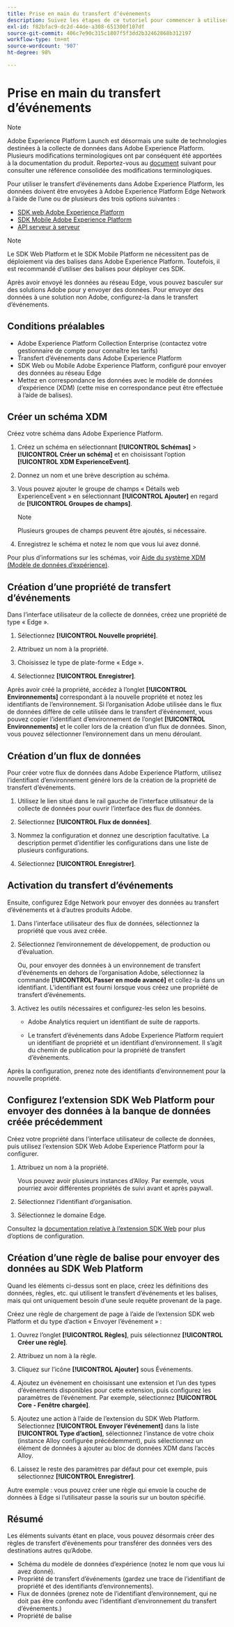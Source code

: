 ```yaml
---
title: Prise en main du transfert dʼévénements
description: Suivez les étapes de ce tutoriel pour commencer à utiliser le transfert dʼévénements dans Adobe Experience Platform.
exl-id: f82bfac9-dc2d-44de-a308-651300f107df
source-git-commit: 406c7e90c315c1807f5f3dd2b32462868b312197
workflow-type: tm+mt
source-wordcount: '907'
ht-degree: 98%

---
```


# Prise en main du transfert dʼévénements

>[!NOTE]
>
>Adobe Experience Platform Launch est désormais une suite de technologies destinées à la collecte de données dans Adobe Experience Platform. Plusieurs modifications terminologiques ont par conséquent été apportées à la documentation du produit. Reportez-vous au [document](../../term-updates.md) suivant pour consulter une référence consolidée des modifications terminologiques.

Pour utiliser le transfert dʼévénements dans Adobe Experience Platform, les données doivent être envoyées à Adobe Experience Platform Edge Network à lʼaide de lʼune ou de plusieurs des trois options suivantes :

* [SDK web Adobe Experience Platform](../../extensions/web/sdk/overview.md)
* [ SDK Mobile Adobe Experience Platform](https://sdkdocs.com)
* [API serveur à serveur](https://experienceleague.adobe.com/docs/audience-manager/user-guide/api-and-sdk-code/dcs/dcs-apis/dcs-s2s.html?lang=fr)

>[!NOTE]
>Le SDK Web Platform et le SDK Mobile Platform ne nécessitent pas de déploiement via des balises dans Adobe Experience Platform. Toutefois, il est recommandé dʼutiliser des balises pour déployer ces SDK.

Après avoir envoyé les données au réseau Edge, vous pouvez basculer sur des solutions Adobe pour y envoyer des données. Pour envoyer des données à une solution non Adobe, configurez-la dans le transfert dʼévénements.

## Conditions préalables

* Adobe Experience Platform Collection Enterprise (contactez votre gestionnaire de compte pour connaître les tarifs)
* Transfert dʼévénements dans Adobe Experience Platform
* SDK Web ou Mobile Adobe Experience Platform, configuré pour envoyer des données au réseau Edge
* Mettez en correspondance les données avec le modèle de données dʼexpérience (XDM) (cette mise en correspondance peut être effectuée à lʼaide de balises).

## Créer un schéma XDM

Créez votre schéma dans Adobe Experience Platform.

1. Créez un schéma en sélectionnant **[!UICONTROL Schémas]** > **[!UICONTROL Créer un schéma]** et en choisissant lʼoption **[!UICONTROL XDM ExperienceEvent]**.

1. Donnez un nom et une brève description au schéma.

1. Vous pouvez ajouter le groupe de champs « Détails web ExperienceEvent » en sélectionnant **[!UICONTROL Ajouter]** en regard de **[!UICONTROL Groupes de champs]**.

   >[!NOTE]
   >
   >Plusieurs groupes de champs peuvent être ajoutés, si nécessaire.

1. Enregistrez le schéma et notez le nom que vous lui avez donné.

Pour plus d’informations sur les schémas, voir [Aide du système XDM (Modèle de données d’expérience)](https://experienceleague.adobe.com/docs/experience-platform/xdm/home.html?lang=fr).

## Création dʼune propriété de transfert dʼévénements

Dans lʼinterface utilisateur de la collecte de données, créez une propriété de type « Edge ».

1. Sélectionnez **[!UICONTROL Nouvelle propriété]**.

1. Attribuez un nom à la propriété.

1. Choisissez le type de plate-forme « Edge ».

1. Sélectionnez **[!UICONTROL Enregistrer]**.

Après avoir créé la propriété, accédez à lʼonglet **[!UICONTROL Environnements]** correspondant à la nouvelle propriété et
notez les identifiants de lʼenvironnement. Si lʼorganisation Adobe utilisée dans le flux de données diffère de celle utilisée dans le transfert dʼévénement, vous pouvez copier lʼidentifiant dʼenvironnement de lʼonglet **[!UICONTROL Environnements]** et le coller lors de la création dʼun flux de données. Sinon, vous pouvez sélectionner l’environnement dans un menu déroulant.

## Création dʼun flux de données

Pour créer votre flux de données dans Adobe Experience Platform, utilisez lʼidentifiant dʼenvironnement généré lors de la création de la propriété de transfert dʼévénements.

1. Utilisez le lien situé dans le rail gauche de lʼinterface utilisateur de la collecte de données pour ouvrir lʼinterface des flux de données.

1. Sélectionnez **[!UICONTROL Flux de données]**.

1. Nommez la configuration et donnez une description facultative.
La description permet d’identifier les configurations dans une liste de plusieurs configurations.

1. Sélectionnez **[!UICONTROL Enregistrer]**.



## Activation du transfert dʼévénements

Ensuite, configurez Edge Network pour envoyer des données au transfert dʼévénements et à dʼautres produits Adobe.

1. Dans lʼinterface utilisateur des flux de données, sélectionnez la propriété que vous avez créée.

1. Sélectionnez l’environnement de développement, de production ou d’évaluation.

   Ou, pour envoyer des données à un environnement de transfert dʼévénements en dehors de lʼorganisation Adobe, sélectionnez la commande **[!UICONTROL Passer en mode avancé]** et collez-la dans un identifiant. Lʼidentifiant est fourni lorsque vous créez une propriété de transfert dʼévénements.

1. Activez les outils nécessaires et configurez-les selon les besoins.

   * Adobe Analytics requiert un identifiant de suite de rapports.

   * Le transfert dʼévénements dans Adobe Experience Platform requiert un identifiant de propriété et un identifiant dʼenvironnement. Il sʼagit du chemin de publication pour la propriété de transfert dʼévénements.

Après la configuration, prenez note des identifiants d’environnement pour la nouvelle propriété.

## Configurez l’extension SDK Web Platform pour envoyer des données à la banque de données créée précédemment

Créez votre propriété dans lʼinterface utilisateur de collecte de données, puis utilisez lʼextension SDK Web Adobe Experience Platform pour la configurer.

1. Attribuez un nom à la propriété.

   Vous pouvez avoir plusieurs instances d’Alloy. Par exemple, vous pourriez avoir différentes propriétés de suivi avant et après paywall.

1. Sélectionnez l’identifiant d’organisation.

1. Sélectionnez le domaine Edge.

Consultez la [documentation relative à l’extension SDK Web](../../extensions/web/sdk/overview.md) pour plus d’options de configuration.

## Création dʼune règle de balise pour envoyer des données au SDK Web Platform

Quand les éléments ci-dessus sont en place, créez les définitions des données, règles, etc. qui utilisent le transfert dʼévénements et les balises, mais qui ont uniquement besoin dʼune seule requête provenant de la page.

Créez une règle de chargement de page à lʼaide de lʼextension SDK web Platform et du type dʼaction « Envoyer lʼévénement » :

1. Ouvrez lʼonglet **[!UICONTROL Règles]**, puis sélectionnez **[!UICONTROL Créer une règle]**.

1. Attribuez un nom à la règle.

1. Cliquez sur lʼicône **[!UICONTROL Ajouter]** sous Événements.

1. Ajoutez un événement en choisissant une extension et l’un des types d’événements disponibles pour cette extension, puis configurez les paramètres de l’événement. Par exemple, sélectionnez **[!UICONTROL Core - Fenêtre chargée]**.

1. Ajoutez une action à l’aide de l’extension du SDK Web Platform. Sélectionnez **[!UICONTROL Envoyer lʼévénement]** dans la liste **[!UICONTROL Type dʼaction]**, sélectionnez lʼinstance de votre choix (instance Alloy configurée précédemment), puis sélectionnez un élément de données à ajouter au bloc de données XDM dans lʼaccès Alloy.

1. Laissez le reste des paramètres par défaut pour cet exemple, puis sélectionnez **[!UICONTROL Enregistrer]**.

Autre exemple : vous pouvez créer une règle qui envoie la couche de données à Edge si l’utilisateur passe la souris sur un bouton spécifié.

## Résumé

Les éléments suivants étant en place, vous pouvez désormais créer des règles de transfert dʼévénements pour transférer des données vers des destinations autres quʼAdobe.

* Schéma du modèle de données dʼexpérience (notez le nom que vous lui avez donné).
* Propriété de transfert dʼévénements (gardez une trace de lʼidentifiant de propriété et des identifiants dʼenvironnements).
* Flux de données (prenez note de lʼidentifiant dʼenvironnement, qui ne doit pas être confondu avec lʼidentifiant dʼenvironnement du transfert dʼévénements.)
* Propriété de balise

